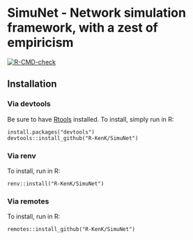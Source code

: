 # SimuNet - Network simulation framework, with a zest of empiricism
[![R-CMD-check](https://github.com/R-KenK/SimuNet/workflows/R-CMD-check/badge.svg)](https://github.com/R-KenK/SimuNet/actions)

## Installation
### Via devtools
Be sure to have [Rtools](https://cran.r-project.org/bin/windows/Rtools/) installed.
To install, simply run in R:
```
install.packages("devtools")
devtools::install_github("R-KenK/SimuNet")
```

### Via renv
To install, run in R:
```
renv::install("R-KenK/SimuNet")
```

### Via remotes
To install, run in R:
```
remotes::install_github("R-KenK/SimuNet")
```
